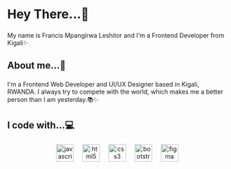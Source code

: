 <h1 align="left">Hey There...👋</h1>

###

<p align="left">My name is Francis Mpangirwa Leshitor and I'm a Frontend Developer from Kigali✨</p>

###

<h2 align="left">About me...👦</h2>

###

<p align="left">I'm a Frontend Web Developer and UI/UX Designer based in Kigali, RWANDA. I always try to compete with the world, which makes me a better person than I am yesterday.📚✨</p>

###

<h2 align="left">I code with...💻</h2>

###

<div align="center">
  <img src="https://cdn.jsdelivr.net/gh/devicons/devicon/icons/javascript/javascript-original.svg" height="40" alt="javascript logo"  />
  <img width="12" />
  <img src="https://cdn.jsdelivr.net/gh/devicons/devicon/icons/html5/html5-original.svg" height="40" alt="html5 logo"  />
  <img width="12" />
  <img src="https://cdn.jsdelivr.net/gh/devicons/devicon/icons/css3/css3-original.svg" height="40" alt="css3 logo"  />
  <img width="12" />
  <img src="https://cdn.jsdelivr.net/gh/devicons/devicon/icons/bootstrap/bootstrap-original.svg" height="40" alt="bootstrap logo"  />
  <img width="12" />
  <img src="https://cdn.jsdelivr.net/gh/devicons/devicon/icons/figma/figma-original.svg" height="40" alt="figma logo"  />
</div>



###
